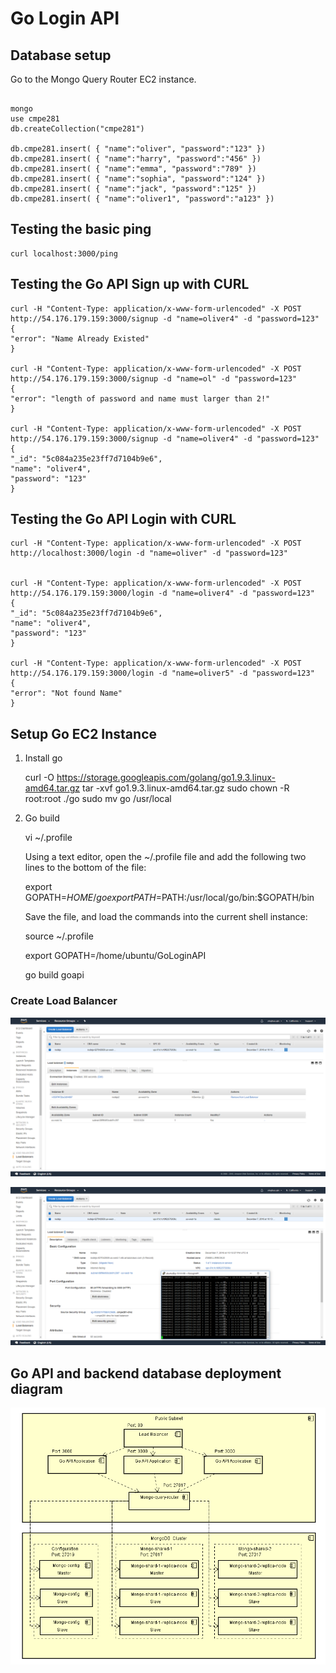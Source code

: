# Go Login API

## Database setup

Go to the Mongo Query Router EC2 instance.

```

mongo
use cmpe281
db.createCollection("cmpe281")

db.cmpe281.insert( { "name":"oliver", "password":"123" })
db.cmpe281.insert( { "name":"harry", "password":"456" })
db.cmpe281.insert( { "name":"emma", "password":"789" })
db.cmpe281.insert( { "name":"sophia", "password":"124" })
db.cmpe281.insert( { "name":"jack", "password":"125" })
db.cmpe281.insert( { "name":"oliver1", "password":"a123" })
```
## Testing the basic ping

    curl localhost:3000/ping


## Testing the Go API Sign up with CURL

    curl -H "Content-Type: application/x-www-form-urlencoded" -X POST http://54.176.179.159:3000/signup -d "name=oliver4" -d "password=123"
    {
    "error": "Name Already Existed"
    }
    
    curl -H "Content-Type: application/x-www-form-urlencoded" -X POST http://54.176.179.159:3000/signup -d "name=ol" -d "password=123"
    {
    "error": "length of password and name must larger than 2!"
    }
    
    curl -H "Content-Type: application/x-www-form-urlencoded" -X POST http://54.176.179.159:3000/signup -d "name=oliver4" -d "password=123"
    {
    "_id": "5c084a235e23ff7d7104b9e6",
    "name": "oliver4",
    "password": "123"
    }

## Testing the Go API Login with CURL

    curl -H "Content-Type: application/x-www-form-urlencoded" -X POST http://localhost:3000/login -d "name=oliver" -d "password=123"


    curl -H "Content-Type: application/x-www-form-urlencoded" -X POST http://54.176.179.159:3000/login -d "name=oliver4" -d "password=123"
    {
    "_id": "5c084a235e23ff7d7104b9e6",
    "name": "oliver4",
    "password": "123"
    }
    
    curl -H "Content-Type: application/x-www-form-urlencoded" -X POST http://54.176.179.159:3000/login -d "name=oliver5" -d "password=123"
    {
    "error": "Not found Name"
    }

## Setup Go EC2 Instance

1) Install go

    curl -O https://storage.googleapis.com/golang/go1.9.3.linux-amd64.tar.gz
    tar -xvf go1.9.3.linux-amd64.tar.gz
    sudo chown -R root:root ./go
    sudo mv go /usr/local

2) Go build

    vi ~/.profile
    
    Using a text editor, open the ~/.profile file and add the following two lines to the bottom of the file:
    
    export GOPATH=$HOME/go
    export PATH=$PATH:/usr/local/go/bin:$GOPATH/bin
    
    Save the file, and load the commands into the current shell instance:
    
    source ~/.profile
    
    export GOPATH=/home/ubuntu/GoLoginAPI
    
    go build goapi



### Create Load Balancer

![1544250593515](./README.assets/1544250593515.png)



![1544251402430](./README.assets/1544251402430.png)

## Go API and backend database deployment diagram

![1544251459883](./README.assets/1544251459883.png)

